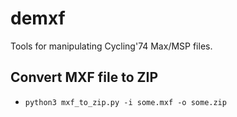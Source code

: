 demxf
=====

Tools for manipulating Cycling'74 Max/MSP files.

Convert MXF file to ZIP
-----------------------

* `python3 mxf_to_zip.py -i some.mxf -o some.zip`